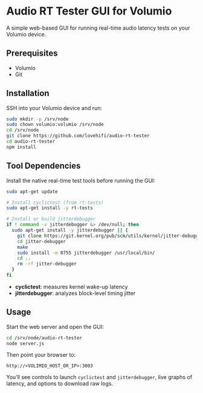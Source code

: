 
# Audio RT Tester GUI for Volumio

A simple web-based GUI for running real-time audio latency tests on your Volumio device.

## Prerequisites

- Volumio  
- Git

## Installation

SSH into your Volumio device and run:

```bash
sudo mkdir -p /srv/node
sudo chown volumio:volumio /srv/node
cd /srv/node
git clone https://github.com/lovehifi/audio-rt-tester
cd audio-rt-tester
npm install
````

## Tool Dependencies

Install the native real-time test tools before running the GUI:

```bash
sudo apt-get update

# Install cyclictest (from rt-tests)
sudo apt-get install -y rt-tests

# Install or build jitterdebugger
if ! command -v jitterdebugger &> /dev/null; then
  sudo apt-get install -y jitterdebugger || {
    git clone https://git.kernel.org/pub/scm/utils/kernel/jitter-debugger.git
    cd jitter-debugger
    make
    sudo install -m 0755 jitterdebugger /usr/local/bin/
    cd ..
    rm -rf jitter-debugger
  }
fi
```

* **cyclictest**: measures kernel wake-up latency
* **jitterdebugger**: analyzes block-level timing jitter

## Usage

Start the web server and open the GUI:

```bash
cd /srv/node/audio-rt-tester
node server.js
```

Then point your browser to:

```
http://<VOLIMIO_HOST_OR_IP>:3003
```

You’ll see controls to launch `cyclictest` and `jitterdebugger`, live graphs of latency, and options to download raw logs.

```
```
